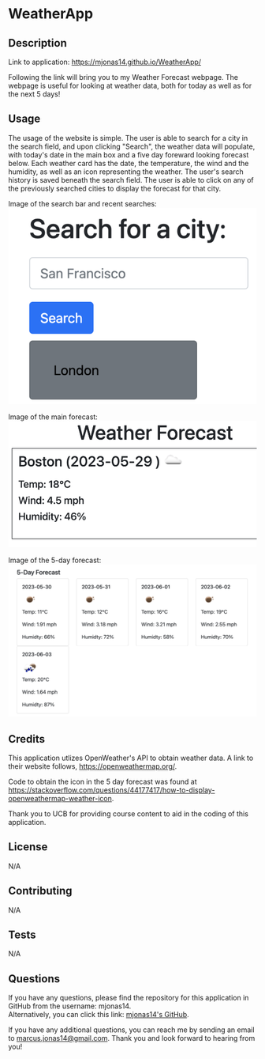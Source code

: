 # WeatherApp

## Description

Link to application: https://mjonas14.github.io/WeatherApp/

Following the link will bring you to my Weather Forecast webpage. The webpage is useful for looking at weather data, both for today as well as for the next 5 days!

## Usage

The usage of the website is simple. The user is able to search for a city in the search field, and upon clicking "Search", the weather data will populate, with today's date in the main box and a five day foreward looking forecast below. Each weather card has the date, the temperature, the wind and the humidity, as well as an icon representing the weather. The user's search history is saved beneath the search field. The user is able to click on any of the previously searched cities to display the forecast for that city. 

Image of the search bar and recent searches: 
![Alt text](assets/images/SearchForCity.png)

Image of the main forecast: 
![Alt text](assets/images/Forecast.png)

Image of the 5-day forecast:
![Alt text](assets/images/5DayForecast.png)

## Credits

This application utlizes OpenWeather's API to obtain weather data. A link to their website follows, https://openweathermap.org/.

Code to obtain the icon in the 5 day forecast was found at https://stackoverflow.com/questions/44177417/how-to-display-openweathermap-weather-icon.


Thank you to UCB for providing course content to aid in the coding of this application. 

## License

N/A

## Contributing

N/A

## Tests

N/A

## Questions

If you have any questions, please find the repository for this application in GitHub from the username: mjonas14.  
Alternatively, you can click this link: [mjonas14's GitHub](https://github.com/mjonas14).

If you have any additional questions, you can reach me by sending an email to marcus.jonas14@gmail.com. Thank you and look forward to hearing from you! 